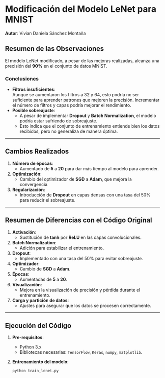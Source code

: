 # Modificación del Modelo LeNet para MNIST  
**Autor**: Vivian Daniela Sánchez Montaña  

## Resumen de las Observaciones  
El modelo LeNet modificado, a pesar de las mejoras realizadas, alcanza una precisión del **90%** en el conjunto de datos MNIST.  

### Conclusiones  
- **Filtros insuficientes**:  
  Aunque se aumentaron los filtros a 32 y 64, esto podría no ser suficiente para aprender patrones que mejoren la precisión. Incrementar el número de filtros y capas podría mejorar el rendimiento.  
- **Posible sobreajuste**:  
  - A pesar de implementar **Dropout** y **Batch Normalization**, el modelo podría estar sufriendo de sobreajuste.  
  - Esto indica que el conjunto de entrenamiento entiende bien los datos recibidos, pero no generaliza de manera óptima.  

---

## Cambios Realizados  
1. **Número de épocas**:  
   - Aumentado de **5** a **20** para dar más tiempo al modelo para aprender.  
2. **Optimización**:  
   - Cambio del optimizador de **SGD** a **Adam**, que mejora la convergencia.  
3. **Regularización**:  
   - Introducción de **Dropout** en capas densas con una tasa del 50% para reducir el sobreajuste.  

---

## Resumen de Diferencias con el Código Original  
1. **Activación**:  
   - Sustitución de **tanh** por **ReLU** en las capas convolucionales.  
2. **Batch Normalization**:  
   - Adición para estabilizar el entrenamiento.  
3. **Dropout**:  
   - Implementado con una tasa del 50% para evitar sobreajuste.  
4. **Optimizador**:  
   - Cambio de **SGD** a **Adam**.  
5. **Épocas**:  
   - Aumentadas de **5** a **20**.  
6. **Visualización**:  
   - Mejora en la visualización de precisión y pérdida durante el entrenamiento.  
7. **Carga y partición de datos**:  
   - Ajustes para asegurar que los datos se procesen correctamente.  

---

## Ejecución del Código  
1. **Pre-requisitos**:  
   - Python 3.x  
   - Bibliotecas necesarias: `TensorFlow`, `Keras`, `numpy`, `matplotlib`.  

2. **Entrenamiento del modelo**:  
   ```bash
   python train_lenet.py
